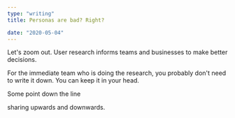 ```yaml
---
type: "writing"
title: Personas are bad? Right?

date: "2020-05-04"
---
```


Let's zoom out. User research informs teams and businesses to make better decisions.

For the immediate team who is doing the research, you probably don't need to write it down. You can keep it in your head.

Some point down the line

sharing upwards and downwards.
